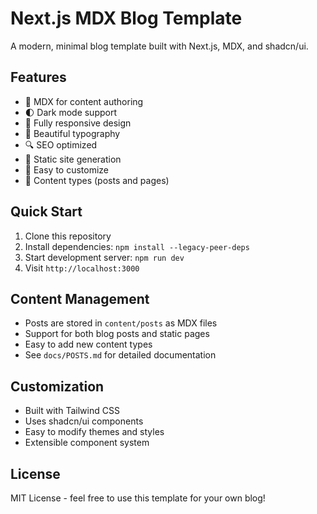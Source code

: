 # Next.js MDX Blog Template

A modern, minimal blog template built with Next.js, MDX, and shadcn/ui.

## Features

- 📝 MDX for content authoring
- 🌓 Dark mode support
- 📱 Fully responsive design
- 🎨 Beautiful typography
- 🔍 SEO optimized
- 📄 Static site generation
- 🔧 Easy to customize
- 📁 Content types (posts and pages)

## Quick Start

1. Clone this repository
2. Install dependencies: `npm install --legacy-peer-deps`
3. Start development server: `npm run dev`
4. Visit `http://localhost:3000`

## Content Management

- Posts are stored in `content/posts` as MDX files
- Support for both blog posts and static pages
- Easy to add new content types
- See `docs/POSTS.md` for detailed documentation

## Customization

- Built with Tailwind CSS
- Uses shadcn/ui components
- Easy to modify themes and styles
- Extensible component system

## License

MIT License - feel free to use this template for your own blog!
